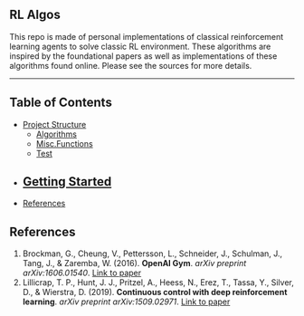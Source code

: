 ## RL Algos

This repo is made of personal implementations of classical reinforcement learning agents to solve classic RL environment. These algorithms are inspired by the foundational papers as well as implementations of these algorithms found online. Please see the sources for more details.

---

## Table of Contents

- [Project Structure](#project-structure)
  - [Algorithms](#algorithms)
  - [Misc.Functions](#miscfunctions)
  - [Test](#test)
- [Getting Started](#getting-started)
  -
- [References](#references)

  
## References

1. Brockman, G., Cheung, V., Pettersson, L., Schneider, J., Schulman, J., Tang, J., & Zaremba, W. (2016). **OpenAI Gym**. *arXiv preprint arXiv:1606.01540*. [Link to paper](https://arxiv.org/abs/1606.01540)
2. Lillicrap, T. P., Hunt, J. J., Pritzel, A., Heess, N., Erez, T., Tassa, Y., Silver, D., & Wierstra, D. (2019). **Continuous control with deep reinforcement learning**. *arXiv preprint arXiv:1509.02971*. [Link to paper](https://arxiv.org/abs/1509.02971)
